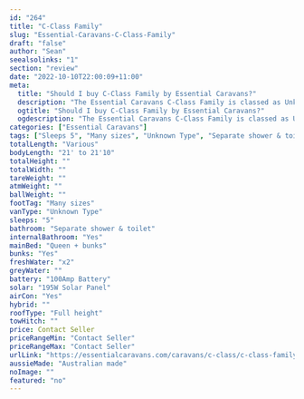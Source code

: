 ```yaml
---
id: "264"
title: "C-Class Family"
slug: "Essential-Caravans-C-Class-Family"
draft: "false"
author: "Sean"
seealsolinks: "1"
section: "review"
date: "2022-10-10T22:00:09+11:00"
meta:
  title: "Should I buy C-Class Family by Essential Caravans?"
  description: "The Essential Caravans C-Class Family is classed as Unknown Type, and sleeps 5 people. It is Australian made and comes in at Many sizes. It generally has Separate shower & toilet."
  ogtitle: "Should I buy C-Class Family by Essential Caravans?"
  ogdescription: "The Essential Caravans C-Class Family is classed as Unknown Type, and sleeps 5 people. It is Australian made and comes in at Many sizes. It generally has Separate shower & toilet."
categories: ["Essential Caravans"]
tags: ["Sleeps 5", "Many sizes", "Unknown Type", "Separate shower & toilet", "Full height", "Price Unknown", "Australian made"]
totalLength: "Various"
bodyLength: "21' to 21'10"
totalHeight: ""
totalWidth: ""
tareWeight: ""
atmWeight: ""
ballWeight: ""
footTag: "Many sizes"
vanType: "Unknown Type"
sleeps: "5"
bathroom: "Separate shower & toilet"
internalBathroom: "Yes"
mainBed: "Queen + bunks"
bunks: "Yes"
freshWater: "x2"
greyWater: ""
battery: "100Amp Battery"
solar: "195W Solar Panel"
airCon: "Yes"
hybrid: ""
roofType: "Full height"
towHitch: ""
price: Contact Seller
priceRangeMin: "Contact Seller"
priceRangeMax: "Contact Seller"
urlLink: "https://essentialcaravans.com/caravans/c-class/c-class-family-range/"
aussieMade: "Australian made"
noImage: ""
featured: "no"
---
```

